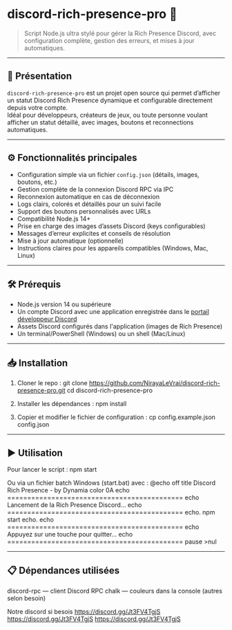# discord-rich-presence-pro 🚀

> Script Node.js ultra stylé pour gérer la Rich Presence Discord, avec configuration complète, gestion des erreurs, et mises à jour automatiques.

---

## 🚀 Présentation

`discord-rich-presence-pro` est un projet open source qui permet d’afficher un statut Discord Rich Presence dynamique et configurable directement depuis votre compte.  
Idéal pour développeurs, créateurs de jeux, ou toute personne voulant afficher un statut détaillé, avec images, boutons et reconnections automatiques.

---

## ⚙️ Fonctionnalités principales

- Configuration simple via un fichier `config.json` (détails, images, boutons, etc.)  
- Gestion complète de la connexion Discord RPC via IPC  
- Reconnexion automatique en cas de déconnexion  
- Logs clairs, colorés et détaillés pour un suivi facile  
- Support des boutons personnalisés avec URLs  
- Compatibilité Node.js 14+  
- Prise en charge des images d’assets Discord (keys configurables)  
- Messages d’erreur explicites et conseils de résolution  
- Mise à jour automatique (optionnelle)  
- Instructions claires pour les appareils compatibles (Windows, Mac, Linux)

---

## 🛠️ Prérequis

- Node.js version 14 ou supérieure  
- Un compte Discord avec une application enregistrée dans le [portail développeur Discord](https://discord.com/developers/applications)  
- Assets Discord configurés dans l'application (images de Rich Presence)  
- Un terminal/PowerShell (Windows) ou un shell (Mac/Linux)

---

## 📥 Installation

1. Cloner le repo :
git clone https://github.com/NirayaLeVrai/discord-rich-presence-pro.git
cd discord-rich-presence-pro

2. Installer les dépendances :
npm install

3. Copier et modifier le fichier de configuration :
cp config.example.json config.json

---

## ▶️ Utilisation

Pour lancer le script :
npm start

Ou via un fichier batch Windows (start.bat) avec :
@echo off
title Discord Rich Presence - by Dynamia
color 0A
echo ============================================
echo   Lancement de la Rich Presence Discord...
echo ============================================
echo.
npm start
echo.
echo ============================================
echo    Appuyez sur une touche pour quitter...
echo ============================================
pause >nul

---

## 📋 Dépendances utilisées

discord-rpc — client Discord RPC
chalk — couleurs dans la console
(autres selon besoin)

Notre discord si besois
https://discord.gg/Jt3FV4TgjS
https://discord.gg/Jt3FV4TgjS
https://discord.gg/Jt3FV4TgjS
